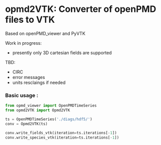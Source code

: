 # opmd2VTK: Converter of openPMD files to VTK

Based on openPMD_viewer and PyVTK

Work in progress: 
- presently only 3D cartesian fields are supported

TBD:
- CIRC
- error messages
- units resclaings if needed

### Basic usage :
```python
from opmd_viewer import OpenPMDTimeSeries
from opmd2VTK import Opmd2VTK

ts = OpenPMDTimeSeries('./diags/hdf5/')
conv = Opmd2VTK(ts)

conv.write_fields_vtk(iteration=ts.iterations[-1])
conv.write_species_vtk(iteration=ts.iterations[-1])
```
